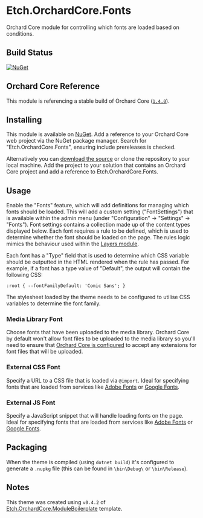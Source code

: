 # Etch.OrchardCore.Fonts

Orchard Core module for controlling which fonts are loaded based on conditions.

## Build Status

[![NuGet](https://img.shields.io/nuget/v/Etch.OrchardCore.Fonts.svg)](https://www.nuget.org/packages/Etch.OrchardCore.Fonts)

## Orchard Core Reference

This module is referencing a stable build of Orchard Core ([`1.4.0`](https://www.nuget.org/packages/OrchardCore.Module.Targets/1.4.0)).

## Installing

This module is available on [NuGet](https://www.nuget.org/packages/Etch.OrchardCore.Fonts). Add a reference to your Orchard Core web project via the NuGet package manager. Search for "Etch.OrchardCore.Fonts", ensuring include prereleases is checked.

Alternatively you can [download the source](https://github.com/etchuk/Etch.OrchardCore.Fonts/archive/master.zip) or clone the repository to your local machine. Add the project to your solution that contains an Orchard Core project and add a reference to Etch.OrchardCore.Fonts.

## Usage

Enable the "Fonts" feature, which will add definitions for managing which fonts should be loaded. This will add a custom setting ("FontSettings") that is available within the admin menu (under "Configuration" -> "Settings" -> "Fonts"). Font settings contains a collection made up of the content types displayed below. Each font requires a rule to be defined, which is used to determine whether the font should be loaded on the page. The rules logic mimics the behaviour used within the [Layers module](https://docs.orchardcore.net/en/dev/docs/reference/modules/Layers/).

Each font has a "Type" field that is used to determine which CSS variable should be outputted in the HTML rendered when the rule has passed. For example, if a font has a type value of "Default", the output will contain the following CSS:

```
:root { --fontFamilyDefault: 'Comic Sans'; }
```

The stylesheet loaded by the theme needs to be configured to utilise CSS variables to determine the font family.

### Media Library Font

Choose fonts that have been uploaded to the media library. Orchard Core by default won't allow font files to be uploaded to the media library so you'll need to ensure that [Orchard Core is configured](https://docs.orchardcore.net/en/dev/docs/reference/modules/Media/#configuration) to accept any extensions for font files that will be uploaded.

### External CSS Font

Specify a URL to a CSS file that is loaded via `@import`. Ideal for specifying fonts that are loaded from services like [Adobe Fonts](https://fonts.adobe.com/) or [Google Fonts](https://fonts.google.com/).

### External JS Font

Specify a JavaScript snippet that will handle loading fonts on the page. Ideal for specifying fonts that are loaded from services like [Adobe Fonts](https://fonts.adobe.com/) or [Google Fonts](https://fonts.google.com/).

## Packaging

When the theme is compiled (using `dotnet build`) it's configured to generate a `.nupkg` file (this can be found in `\bin\Debug\` or `\bin\Release`).

## Notes

This theme was created using `v0.4.2` of [Etch.OrchardCore.ModuleBoilerplate](https://github.com/EtchUK/Etch.OrchardCore.ModuleBoilerplate) template.
